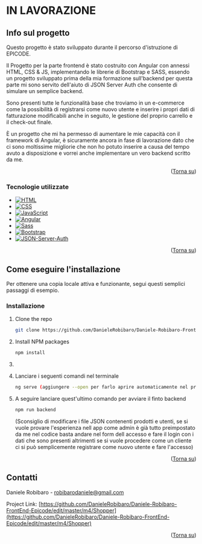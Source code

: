 <a name="readme-top"></a>
# IN LAVORAZIONE
<!-- ABOUT THE PROJECT -->
## Info sul progetto
Questo progetto è stato sviluppato durante il percorso d'istruzione di EPICODE.

Il Progetto per la parte frontend è stato costruito con Angular con annessi HTML, CSS & JS, implementando le librerie di Bootstrap e SASS, essendo un progetto sviluppato prima della mia formazione sull'backend per questa parte mi sono servito dell'aiuto di JSON Server Auth che consente di simulare un semplice backend.

Sono presenti tutte le funzionalità base che troviamo in un e-commerce come la possibilità di registrarsi come nuovo utente e inserire i propri dati di fatturazione modificabili anche in seguito, le gestione del proprio carrello e il check-out finale.

È un progetto che mi ha permesso di aumentare le mie capacità con il framework di Angular, è sicuramente ancora in fase di lavorazione dato che ci sono moltissime migliorie che non ho potuto inserire a causa del tempo avuto a disposizione e vorrei anche implementare un vero backend scritto da me.



<p align="right">(<a href="#readme-top">Torna su</a>)</p>



### Tecnologie utilizzate

* [![HTML][HTML.io]][HTML-url]
* [![CSS][CSS.io]][CSS-url]
* [![JavaScript][JavaScript.io]][JavaScript-url]
* [![Angular][Angular.io]][Angular-url]
* [![Sass][Sass.io]][Sass-url]
* [![Bootstrap][Bootstrap.com]][Bootstrap-url]
* [![JSON-Server-Auth][JSON-Server-Auth.com]][JSON-Server-Auth-url]

<p align="right">(<a href="#readme-top">Torna su</a>)</p>


<!-- GETTING STARTED -->
## Come eseguire l'installazione

Per ottenere una copia locale attiva e funzionante, segui questi semplici passaggi di esempio.

### Installazione

1. Clone the repo
   ```sh
   git clone https://github.com/DanieleRobibaro/Daniele-Robibaro-FrontEnd-Epicode/edit/master/m4/Shopper
   ```
2. Install NPM packages
   ```sh
   npm install
   ```
3. 
   ```sh
   
   ```
4. Lanciare i seguenti comandi nel terminale
   ```sh
   ng serve (aggiungere --open per farlo aprire automaticamente nel proprio browser)
   ```
5. A seguire lanciare quest'ultimo comando per avviare il finto backend
   ```sh
   npm run backend
   ```
   (Sconsiglio di modificare i file JSON contenenti prodotti e utenti, se si vuole provare l'esperienza nell app come admin è già tutto preimpostato da me nel codice basta andare nel form dell accesso e fare il login con i dati che sono presenti altrimenti se si vuole procedere come un cliente ci si può semplicemente registrare come nuovo utente e fare l'accesso)


<p align="right">(<a href="#readme-top">Torna su</a>)</p>


<!-- CONTACT -->
## Contatti

Daniele Robibaro - robibarodaniele@gmail.com

Project Link: [https://github.com/DanieleRobibaro/Daniele-Robibaro-FrontEnd-Epicode/edit/master/m4/Shopper](https://github.com/DanieleRobibaro/Daniele-Robibaro-FrontEnd-Epicode/edit/master/m4/Shopper)

<p align="right">(<a href="#readme-top">Torna su</a>)</p>


<!-- MARKDOWN LINKS & IMAGES -->
<!-- https://www.markdownguide.org/basic-syntax/#reference-style-links -->
[HTML.io]: https://img.shields.io/badge/HTML5-E34F26?style=for-the-badge&logo=html5&logoColor=white
[HTML-url]: https://developer.mozilla.org/en-US/docs/Learn/HTML
[CSS.io]: https://img.shields.io/badge/CSS3-1572B6?style=for-the-badge&logo=css3&logoColor=white
[CSS-url]: https://developer.mozilla.org/en-US/docs/Learn/CSS
[JavaScript.io]: https://img.shields.io/badge/JavaScript-F7DF1E?style=for-the-badge&logo=javascript&logoColor=black
[JavaScript-url]: https://developer.mozilla.org/en-US/docs/Learn/JavaScript
[Angular.io]: https://img.shields.io/badge/Angular-DD0031?style=for-the-badge&logo=angular&logoColor=white
[Angular-url]: https://angular.io/
[Sass.io]: https://img.shields.io/badge/Sass-CC6699?style=for-the-badge&logo=sass&logoColor=white
[Sass-url]: https://sass-lang.com/
[Bootstrap.com]: https://img.shields.io/badge/Bootstrap-563D7C?style=for-the-badge&logo=bootstrap&logoColor=white
[Bootstrap-url]: https://getbootstrap.com
[JSON-Server-Auth.com]: https://img.shields.io/badge/NPM-%23000000.svg?style=for-the-badge&logo=npm&logoColor=white
[JSON-Server-Auth-url]: https://www.npmjs.com/package/json-server-auth
